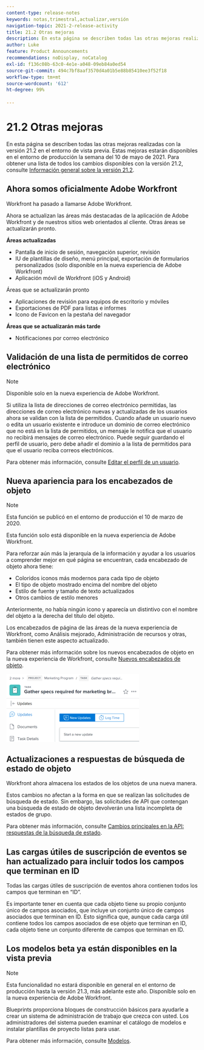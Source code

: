 ```yaml
---
content-type: release-notes
keywords: notas,trimestral,actualizar,versión
navigation-topic: 2021-2-release-activity
title: 21.2 Otras mejoras
description: En esta página se describen todas las otras mejoras realizadas con la versión 21.2 en el entorno de vista previa. Estas mejoras estarán disponibles en el entorno de producción la semana del 10 de mayo de 2021. Para obtener una lista de todos los cambios disponibles con la versión 21.2, consulte Información general sobre la versión 21.2.
author: Luke
feature: Product Announcements
recommendations: noDisplay, noCatalog
exl-id: f136c08b-63c0-4e1e-a048-09eb84a0ed54
source-git-commit: 494c7bf8aaf3570d4a01b5e88b85410ee3f52f18
workflow-type: tm+mt
source-wordcount: '612'
ht-degree: 99%

---
```


# 21.2 Otras mejoras

En esta página se describen todas las otras mejoras realizadas con la versión 21.2 en el entorno de vista previa. Estas mejoras estarán disponibles en el entorno de producción la semana del 10 de mayo de 2021. Para obtener una lista de todos los cambios disponibles con la versión 21.2, consulte [Información general sobre la versión 21.2](../../../product-announcements/product-releases/21.2-release-activity/21-2-release-overview.md).

## Ahora somos oficialmente Adobe Workfront

Workfront ha pasado a llamarse Adobe Workfront.

Ahora se actualizan las áreas más destacadas de la aplicación de Adobe Workfront y de nuestros sitios web orientados al cliente. Otras áreas se actualizarán pronto.

**Áreas actualizadas**

* Pantalla de inicio de sesión, navegación superior, revisión
* IU de plantillas de diseño, menú principal, exportación de formularios personalizados (solo disponible en la nueva experiencia de Adobe Workfront)
* Aplicación móvil de Workfront (iOS y Android)

Áreas que se actualizarán pronto

* Aplicaciones de revisión para equipos de escritorio y móviles
* Exportaciones de PDF para listas e informes
* Icono de Favicon en la pestaña del navegador

**Áreas que se actualizarán más tarde**

* Notificaciones por correo electrónico

## Validación de una lista de permitidos de correo electrónico

>[!NOTE]
>
>Disponible solo en la nueva experiencia de Adobe Workfront.

Si utiliza la lista de direcciones de correo electrónico permitidas, las direcciones de correo electrónico nuevas y actualizadas de los usuarios ahora se validan con la lista de permitidos. Cuando añade un usuario nuevo o edita un usuario existente e introduce un dominio de correo electrónico que no está en la lista de permitidos, un mensaje le notifica que el usuario no recibirá mensajes de correo electrónico. Puede seguir guardando el perfil de usuario, pero debe añadir el dominio a la lista de permitidos para que el usuario reciba correos electrónicos.

Para obtener más información, consulte [Editar el perfil de un usuario](../../../administration-and-setup/add-users/create-and-manage-users/edit-a-users-profile.md).

## Nueva apariencia para los encabezados de objeto

>[!NOTE]
>
>Esta función se publicó en el entorno de producción el 10 de marzo de 2020.
>
>Esta función solo está disponible en la nueva experiencia de Adobe Workfront.

Para reforzar aún más la jerarquía de la información y ayudar a los usuarios a comprender mejor en qué página se encuentran, cada encabezado de objeto ahora tiene:

* Coloridos iconos más modernos para cada tipo de objeto
* El tipo de objeto mostrado encima del nombre del objeto
* Estilo de fuente y tamaño de texto actualizados
* Otros cambios de estilo menores

Anteriormente, no había ningún icono y aparecía un distintivo con el nombre del objeto a la derecha del título del objeto.

Los encabezados de página de las áreas de la nueva experiencia de Workfront, como Análisis mejorado, Administración de recursos y otras, también tienen este aspecto actualizado.

Para obtener más información sobre los nuevos encabezados de objeto en la nueva experiencia de Workfront, consulte [Nuevos encabezados de objeto](../../../workfront-basics/the-new-workfront-experience/new-object-headers.md).

![Encabezado de objeto](assets/product-announcement-object-header-350x179.png)

## Actualizaciones a respuestas de búsqueda de estado de objeto

Workfront ahora almacena los estados de los objetos de una nueva manera.

Estos cambios no afectan a la forma en que se realizan las solicitudes de búsqueda de estado. Sin embargo, las solicitudes de API que contengan una búsqueda de estado de objeto devolverán una lista incompleta de estados de grupo.

Para obtener más información, consulte [Cambios principales en la API: respuestas de la búsqueda de estado](../../../wf-api/api/api-changes-search.md).

## Las cargas útiles de suscripción de eventos se han actualizado para incluir todos los campos que terminan en ID

Todas las cargas útiles de suscripción de eventos ahora contienen todos los campos que terminan en “ID”.

Es importante tener en cuenta que cada objeto tiene su propio conjunto único de campos asociados, que incluye un conjunto único de campos asociados que terminan en ID. Esto significa que, aunque cada carga útil contiene todos los campos asociados de ese objeto que terminan en ID, cada objeto tiene un conjunto diferente de campos que terminan en ID.

## Los modelos beta ya están disponibles en la vista previa

>[!NOTE]
>
>Esta funcionalidad no estará disponible en general en el entorno de producción hasta la versión 21.3, más adelante este año. Disponible solo en la nueva experiencia de Adobe Workfront.

Blueprints proporciona bloques de construcción básicos para ayudarle a crear un sistema de administración de trabajo que crezca con usted. Los administradores del sistema pueden examinar el catálogo de modelos e instalar plantillas de proyecto listas para usar.

Para obtener más información, consulte [Modelos](../../../administration-and-setup/blueprints/blueprints.md).
